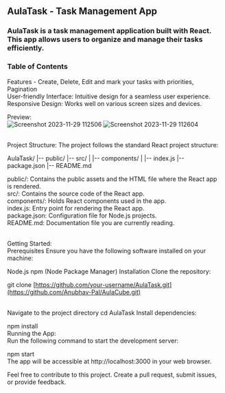 

## AulaTask - Task Management App
### AulaTask is a task management application built with React. This app allows users to organize and manage their tasks efficiently.

### Table of Contents
Features - Create, Delete, Edit and mark your tasks with priorities, Pagination
<br/>
User-friendly Interface: Intuitive design for a seamless user experience.
Responsive Design: Works well on various screen sizes and devices.
<br/>

Preview:
<br/>
![Screenshot 2023-11-29 112506](https://github.com/Anubhav-Pal/AulaCube/assets/95634562/be277e13-f5eb-4525-a8a5-23467e9c09b2)
![Screenshot 2023-11-29 112604](https://github.com/Anubhav-Pal/AulaCube/assets/95634562/99756471-97d1-4817-ae1c-fb633e311991)


<br/>
Project Structure: 
The project follows the standard React project structure:

AulaTask/
|-- public/
|-- src/
|   |-- components/
|   |-- index.js
|-- package.json
|-- README.md

public/: Contains the public assets and the HTML file where the React app is rendered.
<br/>
src/: Contains the source code of the React app.
<br/>
components/: Holds React components used in the app.
<br/>
index.js: Entry point for rendering the React app.
<br/>
package.json: Configuration file for Node.js projects.
<br/>
README.md: Documentation file you are currently reading.
<br/>
<br/>

Getting Started: 
<br/>
Prerequisites
Ensure you have the following software installed on your machine:

Node.js
npm (Node Package Manager)
Installation
Clone the repository:

git clone [https://github.com/your-username/AulaTask.git](https://github.com/Anubhav-Pal/AulaCube.git)

<br/>
Navigate to the project directory
cd AulaTask
Install dependencies:
<br/>

npm install
<br/>
Running the App:
<br/>
Run the following command to start the development server:

npm start
<br/>
The app will be accessible at http://localhost:3000 in your web browser.
<br/>

Feel free to contribute to this project. Create a pull request, submit issues, or provide feedback.
